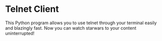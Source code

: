 # Telnet Client
This Python program allows you to use telnet through your terminal easily and blazingly fast. Now you can watch starwars to your content uninterrupted!

